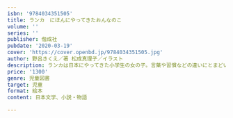 ```yaml
---
isbn: '9784034351505'
title: ランカ　にほんにやってきたおんなのこ
volume: ''
series: ''
publisher: 偕成社
pubdate: '2020-03-19'
cover: 'https://cover.openbd.jp/9784034351505.jpg'
author: 野呂きくえ／著 松成真理子／イラスト
description: ランカは日本にやってきた小学生の女の子。言葉や習慣などの違いにとまどいつつも、心を通わせ始めた子どもたちの姿を描きます。
price: '1300'
genre: 児童図書
target: 児童
format: 絵本
content: 日本文学、小説・物語

---
```

